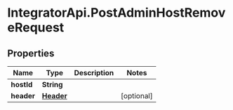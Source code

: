 # IntegratorApi.PostAdminHostRemoveRequest

## Properties

Name | Type | Description | Notes
------------ | ------------- | ------------- | -------------
**hostId** | **String** |  | 
**header** | [**Header**](Header.md) |  | [optional] 


